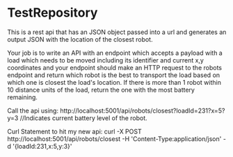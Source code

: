 # TestRepository   

This is a rest api that has an JSON object passed into a url and generates an output JSON with the location of the closest robot.

Your job is to write an API with an endpoint which accepts a payload with a load which needs to be moved including its identifier and current x,y coordinates and your endpoint should make an HTTP request to the robots endpoint and return which robot is the best to transport the load based on which one is closest the load's location. If there is more than 1 robot within 10 distance units of the load, return the one with the most battery remaining.

Call the api using:  http://localhost:5001/api/robots/closest?loadId=231?x=5?y=3 //Indicates current battery level of the robot.

Curl Statement to hit my new api:
curl -X POST http://localhost:5001/api/robots/closest
   -H 'Content-Type:application/json'
   -d '{loadId:231,x:5,y:3}'
